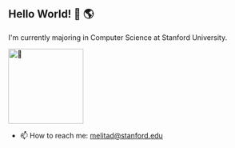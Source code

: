 ## Hello World! 👋 🌎

I'm currently majoring in Computer Science at Stanford University.

<img src="https://fonts.gstatic.com/s/e/notoemoji/latest/1f917/512.webp" width="150" alt="🤗" />

- 📫 How to reach me: melitad@stanford.edu

<!--
**melitasdsouza/melitasdsouza** is a ✨ _special_ ✨ repository because its `README.md` (this file) appears on your GitHub profile.

Here are some ideas to get you started:

- 🔭 I’m currently working on ...
- 🌱 I’m currently learning ...
- 👯 I’m looking to collaborate on ...
- 🤔 I’m looking for help with ...
- 💬 Ask me about ...
- 📫 How to reach me: ...
- 😄 Pronouns: ...
- ⚡ Fun fact: ...
-->
